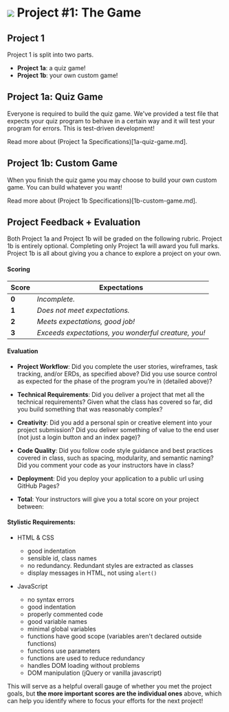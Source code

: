 # ![](https://ga-dash.s3.amazonaws.com/production/assets/logo-9f88ae6c9c3871690e33280fcf557f33.png) Project #1: The Game
## Project 1
Project 1 is split into two parts.
- **Project 1a**: a quiz game!
- **Project 1b**: your own custom game!

## Project 1a: Quiz Game
Everyone is required to build the quiz game. We've provided a test file that
expects your quiz program to behave in a certain way and it will test your
program for errors. This is test-driven development!

Read more about (Project 1a Specifications)[1a-quiz-game.md].

## Project 1b: Custom Game
When you finish the quiz game you may choose to build your own custom game.
You can build whatever you want!

Read more about (Project 1b Specifications)[1b-custom-game.md].

## Project Feedback + Evaluation

Both Project 1a and Project 1b will be graded on the following rubric. Project 1b
is entirely optional. Completing only Project 1a will award you full marks. Project
1b is all about giving you a chance to explore a project on your own.

#### Scoring
| Score | Expectations |
| ----- | ------------ |
| **0** | _Incomplete._ |
| **1** | _Does not meet expectations._ |
| **2** | _Meets expectations, good job!_ |
| **3** | _Exceeds expectations, you wonderful creature, you!_ |


#### Evaluation
* __Project Workflow__: Did you complete the user stories, wireframes, task tracking, and/or ERDs, as specified above? Did you use source control as expected for the phase of the program you’re in (detailed above)?

* __Technical Requirements__: Did you deliver a project that met all the technical requirements? Given what the class has covered so far, did you build something that was reasonably complex?

* __Creativity__: Did you add a personal spin or creative element into your project submission? Did you deliver something of value to the end user (not just a login button and an index page)?

* __Code Quality__: Did you follow code style guidance and best practices covered in class, such as spacing, modularity, and semantic naming? Did you comment your code as your instructors have in class?

* __Deployment__: Did you deploy your application to a public url using GitHub Pages?

* __Total__: Your instructors will give you a total score on your project between:

#### Stylistic Requirements:
* HTML & CSS
  * good indentation
  * sensible id, class names
  * no redundancy. Redundant styles are extracted as classes
  * display messages in HTML, not using `alert()`

* JavaScript
  * no syntax errors
  * good indentation
  * properly commented code
  * good variable names
  * minimal global variables
  * functions have good scope (variables aren't declared outside functions)
  * functions use parameters
  * functions are used to reduce redundancy
  * handles DOM loading without problems
  * DOM manipulation (jQuery or vanilla javascript)

This will serve as a helpful overall gauge of whether you met the project
goals, but __the more important scores are the individual ones__ above, which
can help you identify where to focus your efforts for the next project!
